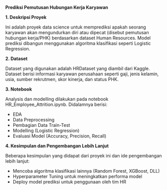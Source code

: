 **Prediksi Pemutusan Hubungan Kerja Karyawan**

**1. Deskripsi Proyek**

Ini adalah proyek data science untuk memprediksi apakah seorang karyawan akan mengundurkan diri atau dipecat (disebut pemutusan hubungan kerja/PHK) berdasarkan dataset Human Resources. Model prediksi dibangun menggunakan algoritma klasifikasi seperti Logistic Regression.

**2. Dataset**

Dataset yang digunakan adalah HRDataset yang diambil dari Kaggle. Dataset berisi informasi karyawan perusahaan seperti gaji, jenis kelamin, usia, sumber rekrutmen, skor kinerja, dan status PHK.

**3. Notebook**

Analysis dan modelling dilakukan pada notebook HR_Employee_Attrition.ipynb. Didalamnya berisi:
- EDA
- Data Preprocessing
- Pembagian Data Train-Test
- Modelling (Logistic Regression)
- Evaluasi Model (Accuracy, Precision, Recall)

**4. Kesimpulan dan Pengembangan Lebih Lanjut**

Beberapa kesimpulan yang didapat dari proyek ini dan ide pengembangan lebih lanjut:
- Mencoba algoritma klasifikasi lainnya (Random Forest, XGBoost, DLL)
- Hyperparameter Tuning untuk meningkatkan performa model
- Deploy model prediksi untuk penggunaan oleh tim HR
